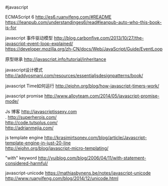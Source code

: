 #javascript

ECMAScript  6  http://es6.ruanyifeng.com/#README<br/>https://leanpub.com/understandinges6/read#leanpub-auto-who-this-book-is-for

javascript 事件驱动模型  http://blog.carbonfive.com/2013/10/27/the-javascript-event-loop-explained/<br/>
https://developer.mozilla.org/zh-CN/docs/Web/JavaScript/Guide/EventLoop

原型继承  http://javascript.info/tutorial/inheritance

javascript设计模式 http://addyosmani.com/resources/essentialjsdesignpatterns/book/

javascript Time如何运行 http://ejohn.org/blog/how-javascript-timers-work/

javascript promise http://www.alloyteam.com/2014/05/javascript-promise-mode/

Js 博客  http://javascriptissexy.com<br/>.    http://superherojs.com/  <br/> http://code.tutsplus.com/<br/>http://adrianmejia.com/

js template engine  http://krasimirtsonev.com/blog/article/Javascript-template-engine-in-just-20-line<br/>
http://ejohn.org/blog/javascript-micro-templating/

"with" keyword  http://yuiblog.com/blog/2006/04/11/with-statement-considered-harmful/ <br/>

javascript-unicode   https://mathiasbynens.be/notes/javascript-unicode<br/>http://www.ruanyifeng.com/blog/2014/12/unicode.html
